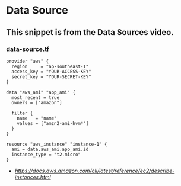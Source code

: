 # Data Source
## This snippet is from the Data Sources video.

### data-source.tf
```t
provider "aws" {
  region     = "ap-southeast-1"
  access_key = "YOUR-ACCESS-KEY"
  secret_key = "YOUR-SECRET-KEY"
}

data "aws_ami" "app_ami" {
  most_recent = true
  owners = ["amazon"]

  filter {
    name   = "name"
    values = ["amzn2-ami-hvm*"]
  }
}

resource "aws_instance" "instance-1" {
  ami = data.aws_ami.app_ami.id
  instance_type = "t2.micro"
}
```
- *https://docs.aws.amazon.com/cli/latest/reference/ec2/describe-instances.html*